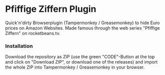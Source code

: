 # Pfiffige Ziffern Plugin
Quick'n'dirty Browserplugin (Tampermonkey / Greasemonkey) to hide Euro prices on Amazon Websites. Made famous through the web series "Pfiffige Ziffern" on rocketbeans.tv.

### Installation
Download the repository as ZIP (use the green "CODE"-Button at the top and click on "Download ZIP", or download one of the releases) and import the whole ZIP into Tampermonkey / Greasemonkey in your browser.
